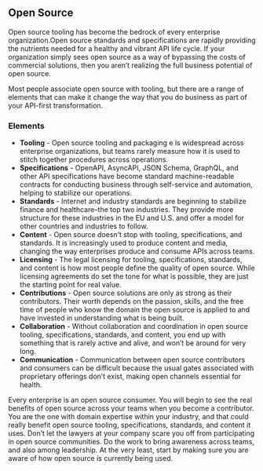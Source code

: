 ## Open Source 
Open source tooling has become the bedrock of every enterprise organization.Open source standards and specifications are rapidly providing the nutrients needed for a healthy and vibrant API life cycle. If your organization simply sees open source as a way of bypassing the costs of commercial solutions, then you aren’t realizing the full business potential of open source.

Most people associate open source with tooling, but there are a range of elements that can make it change the way that you do business as part of your API-first transformation. 

### Elements 
 

- **Tooling** - Open source tooling and packaging e is widespread across enterprise organizations, but teams rarely measure how it is used to stitch together procedures across operations. 
- **Specifications** - OpenAPI, AsyncAPI, JSON Schema, GraphQL, and other
API specifications have become standard machine-readable contracts for conducting business through self-service and automation, helping to stabilize our operations. 
- **Standards** - Internet and industry standards are beginning to stabilize finance and healthcare–the top two industries. They provide more structure for
these industries in the EU and U.S. and offer a model for other countries and industries to follow. 
- **Content** - Open source doesn’t stop with tooling, specifications, and standards. It is increasingly used to produce content and media, changing the way enterprises produce and consume APIs across teams. 
- **Licensing** - The legal licensing for tooling, specifications, standards, and content is how most people define the quality of open source. While licensing agreements do set the tone for what is possible, they are just the starting point for real value. 
- **Contributions** - Open source solutions are only as strong as their contributors. Their worth depends on the passion, skills, and the free time of people
who know the domain the open source is applied to and have invested in understanding what is being built. 
- **Collaboration** - Without collaboration and coordination in open source tooling, specifications, standards, and content, you end up with something that is rarely active and alive, and won’t be around for very long. 
- **Communication** - Communication between open source contributors and consumers can be difficult because the usual gates associated with proprietary offerings don’t exist, making open channels essential for health. 
 
Every enterprise is an open source consumer. You will begin to see the real benefits of open source across your teams when you become a contributor. You are the one with domain expertise within your industry, and that could really benefit open source tooling, specifications, standards, and content it uses.
Don’t let the lawyers at your company scare you off from participating in open source communities. Do the work to bring awareness across teams, and also among leadership. At the very least, start by making sure you are aware of how open source is currently being used. 
